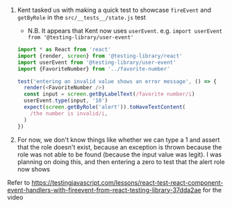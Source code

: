 1. Kent tasked us with making a quick test to showcase `fireEvent` and
   `getByRole` in the `src/__tests__/state.js` test

   - N.B. It appears that Kent now uses `userEvent`. e.g.
     `import userEvent from '@testing-library/user-event'`

   ```js
   import * as React from 'react'
   import {render, screen} from '@testing-library/react'
   import userEvent from '@testing-library/user-event'
   import {FavoriteNumber} from '../favorite-number'

   test('entering an invalid value shows an error message', () => {
     render(<FavoriteNumber />)
     const input = screen.getByLabelText(/favorite number/i)
     userEvent.type(input, '10')
     expect(screen.getByRole('alert')).toHaveTextContent(
       /the number is invalid/i,
     )
   })
   ```

1. For now, we don't know things like whether we can type a 1 and assert that
   the role doesn't exist, because an exception is thrown because the role was
   not able to be found (because the input value was legit). I was planning on
   doing this, and then entering a zero to test that the alert role now shows

Refer to
https://testingjavascript.com/lessons/react-test-react-component-event-handlers-with-fireevent-from-react-testing-library-37dda2ae
for the video
